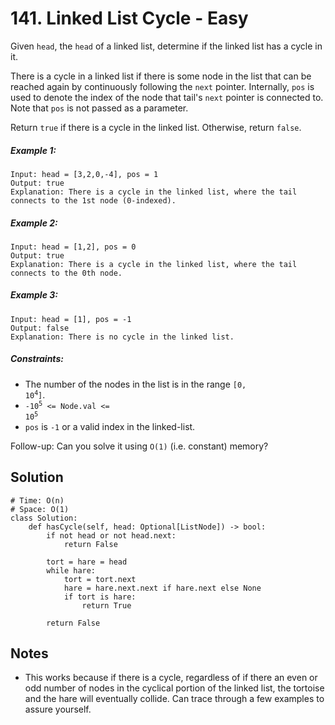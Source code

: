 # 141. Linked List Cycle - Easy

Given `head`, the `head` of a linked list, determine if the linked list has a cycle in it.

There is a cycle in a linked list if there is some node in the list that can be reached again by continuously following the `next` pointer. Internally, `pos` is used to denote the index of the node that tail's `next` pointer is connected to. Note that `pos` is not passed as a parameter.

Return `true` if there is a cycle in the linked list. Otherwise, return `false`.

##### Example 1:

```
Input: head = [3,2,0,-4], pos = 1
Output: true
Explanation: There is a cycle in the linked list, where the tail connects to the 1st node (0-indexed).
```

##### Example 2:

```
Input: head = [1,2], pos = 0
Output: true
Explanation: There is a cycle in the linked list, where the tail connects to the 0th node.
```

##### Example 3:

```
Input: head = [1], pos = -1
Output: false
Explanation: There is no cycle in the linked list.
```

##### Constraints:

- The number of the nodes in the list is in the range <code>[0, 10<sup>4</sup>]</code>.
- <code>-10<sup>5</sup> <= Node.val <= 10<sup>5</sup></code>
- `pos` is `-1` or a valid index in the linked-list.

Follow-up: Can you solve it using `O(1)` (i.e. constant) memory?

## Solution

```
# Time: O(n)
# Space: O(1)
class Solution:
    def hasCycle(self, head: Optional[ListNode]) -> bool:
        if not head or not head.next:
            return False
        
        tort = hare = head
        while hare:
            tort = tort.next
            hare = hare.next.next if hare.next else None
            if tort is hare:
                return True
            
        return False
```

## Notes
- This works because if there is a cycle, regardless of if there an even or odd number of nodes in the cyclical portion of the linked list, the tortoise and the hare will eventually collide. Can trace through a few examples to assure yourself.